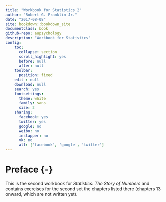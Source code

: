 ```yaml
--- 
title: "Workbook for Statistics 2"
author: "Robert G. Franklin Jr."
date: "2017-08-08"
site: bookdown::bookdown_site
documentclass: book
github-repo: aupsychology
description: "Workbook for Statistics"
config:
    toc:
      collapse: section
      scroll_highlight: yes
      before: null
      after: null
    toolbar:
      position: fixed
    edit : null
    download: null
    search: yes
    fontsettings:
      theme: white
      family: sans
      size: 2
    sharing:
      facebook: yes
      twitter: yes
      google: no
      weibo: no
      instapper: no
      vk: no
      all: ['facebook', 'google', 'twitter']
---
```


# Preface {-}

This is the second workbook for *Statistics: The Story of Numbers* and contains exercises for the second set the chapters listed there (chapters 13 onward, which are not written yet).


